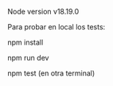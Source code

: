 Node version v18.19.0

Para probar en local los tests:

npm install

npm run dev

npm test (en otra terminal)
